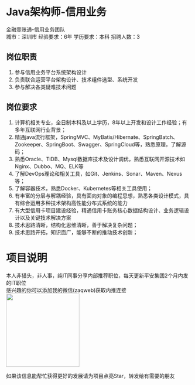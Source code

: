 # Java架构师-信用业务
金融壹账通-信用业务团队  
城市：深圳市 经验要求：6年 学历要求：本科  招聘人数：3

## 岗位职责
1. 参与信用业务平台系统架构设计   
2. 负责联合运营平台架构设计、技术组件选型、系统开发   
3. 参与解决各类疑难技术问题

## 岗位要求
1. 计算机相关专业，全日制本科及以上学历，8年以上开发和设计工作经验；有多年互联网行业背景；   
2. 精通java流行框架，SpringMVC、MyBatis/Hibernate、SpringBatch、Zookeeper、SpringBoot、Swagger、SpringCloud等，熟悉原理，了解源码；   
3. 熟悉Oracle、TiDB、Mysql数据库技术及设计调优，熟悉互联网开源技术如Nginx、Dubbo、MQ、ELK等   
4. 了解DevOps理论和相关工具，如Git、Jenkins、Sonar、Maven、Nexus等；   
5. 了解容器技术，熟悉Docker、Kubernetes等相关工具使用；   
6. 有丰富的分层与解耦经验，具有面向对象的编程思想，熟悉各类设计模式，具有综合运用多种技术架构高性能分布式系统的能力   
7. 有大型信用卡项目建设经验，精通信用卡账务核心数据结构设计、业务逻辑设计以及关键技术解决方案   
8. 技术思路清晰，结构化思维清晰，善于解决复杂问题；    
9. 技术思路开拓，知识面广，能够不断的推动技术创新；

# 项目说明

本人非猎头，非人事，纯IT同事分享内部推荐职位，每天更新平安集团2个月内发的IT职位  
感兴趣的你可以添加我的微信(zaqweb)获取内推连接  
<img src="https://github.com/zaqweb/PA-IT-JOBS/blob/master/WechatICode.jpeg"  height="200" width="200">

如果该信息能帮忙获得更好的发展请为项目点亮Star，转发给有需要的朋友




